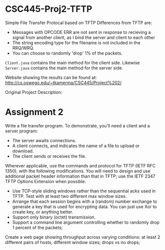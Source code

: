 # CSC445-Proj2-TFTP
Simple File Transfer Protocal based on TFTP
Differences from TFTP are:
 - Messages with OPCODE ERR are not sent in response to recieving a signal from another client, as I bind the server and client to each other
 - The string encoding type for the filename is not included in the RRQ/WRQ.
 - You can choose to randomly 'drop' 1% of the packets.

`Client.java` contains the main method for the client side. Likewise `Server.java` contains the main method for the server side.

Website showing the results can be found at: http://cs.oswego.edu/~tkamerma/CSC445/Project%202/

Original Project Description:
# Assignment 2
Write a file transfer program. To demonstrate, you'll need a client and a server program:

  - The server awaits connections.
  - A client connects, and indicates the name of a file to upload or download.
  - The client sends or receives the file. 

Wherever applicable, use the commands and protocol for TFTP (IETF RFC 1350), with the following modifications. You will need to design and use additional packet header information than that in TFTP; use the IETF 2347 TFTP Options Extension when possible.

  - Use TCP-style sliding windows rather than the sequential acks used in TFTP. Test with at least two different max window sizes.
  - Arrange that each session begins with a (random) number exchange to generate a key that is used for encrypting data. You can just use Xor to create key, or anything better.
  - Support only binary (octet) transmission.
  - Support a command line argument controlling whether to randomly drop 1 percent of the packets; 

Create a web page showing throughput across varying conditions: at least 2 different pairs of hosts, different window sizes; drops vs no drops; 
